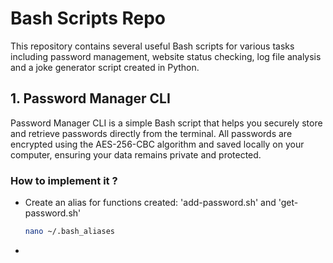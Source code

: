 # Bash Scripts Repo

This repository contains several useful Bash scripts for various tasks including password management, website status checking, log file analysis and a joke generator script created in Python.

## 1. Password Manager CLI

Password Manager CLI is a simple Bash script that helps you securely store and retrieve passwords directly from the terminal. All passwords are encrypted using the AES-256-CBC algorithm and saved locally on your computer, ensuring your data remains private and protected.

### How to implement it ?

- Create an alias for functions created: 'add-password.sh' and 'get-password.sh'
  ```bash
  nano ~/.bash_aliases

- 
